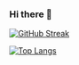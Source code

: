 ### Hi there 👋

[![GitHub Streak](https://streak-stats.demolab.com/?user=krishnapk7&theme=dark&background=000000)](https://git.io/streak-stats)

[![Top Langs](https://github-readme-stats.vercel.app/api/top-langs/?user=krishnapk7&layout=compact)](https://github.com/anuraghazra/github-readme-stats)
<!--
**krishnapk7/krishnapk7** is a ✨ _special_ ✨ repository because its `README.md` (this file) appears on your GitHub profile.

Here are some ideas to get you started:

- 🔭 I’m currently working on ...
- 🌱 I’m currently learning ...
- 👯 I’m looking to collaborate on ...
- 🤔 I’m looking for help with ...
- 💬 Ask me about ...
- 📫 How to reach me: ...
- 😄 Pronouns: ...
- ⚡ Fun fact: ...
-->
